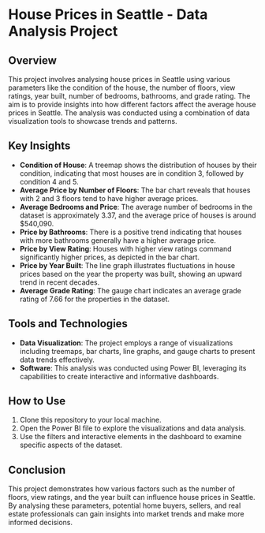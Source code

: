 # House Prices in Seattle - Data Analysis Project 
## Overview
This project involves analysing house prices in Seattle using various parameters like the condition of the house, the number of floors, view ratings, year built, number of bedrooms, bathrooms, and grade rating. The aim is to provide insights into how different factors affect the average house prices in Seattle. The analysis was conducted using a combination of data visualization tools to showcase trends and patterns.

## Key Insights
- **Condition of House**: A treemap shows the distribution of houses by their condition, indicating that most houses are in condition 3, followed by condition 4 and 5.
- **Average Price by Number of Floors**: The bar chart reveals that houses with 2 and 3 floors tend to have higher average prices.
- **Average Bedrooms and Price**: The average number of bedrooms in the dataset is approximately 3.37, and the average price of houses is around $540,090.
- **Price by Bathrooms**: There is a positive trend indicating that houses with more bathrooms generally have a higher average price.
- **Price by View Rating**: Houses with higher view ratings command significantly higher prices, as depicted in the bar chart.
- **Price by Year Built**: The line graph illustrates fluctuations in house prices based on the year the property was built, showing an upward trend in recent decades.
- **Average Grade Rating**: The gauge chart indicates an average grade rating of 7.66 for the properties in the dataset.
## Tools and Technologies
- **Data Visualization**: The project employs a range of visualizations including treemaps, bar charts, line graphs, and gauge charts to present data trends effectively.
- **Software**: This analysis was conducted using Power BI, leveraging its capabilities to create interactive and informative dashboards.
## How to Use
1. Clone this repository to your local machine.
2. Open the Power BI file to explore the visualizations and data analysis.
3. Use the filters and interactive elements in the dashboard to examine specific aspects of the dataset.
## Conclusion
This project demonstrates how various factors such as the number of floors, view ratings, and the year built can influence house prices in Seattle. By analysing these parameters, potential home buyers, sellers, and real estate professionals can gain insights into market trends and make more informed decisions.
